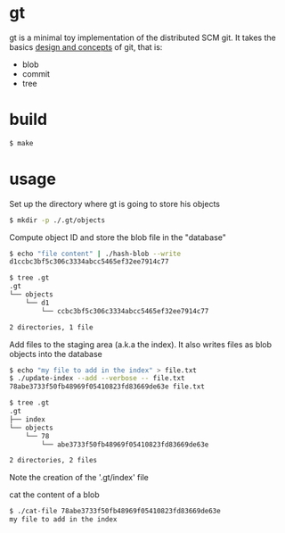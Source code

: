 gt
====

gt is a minimal toy implementation of the distributed SCM git.
It takes the basics [design and concepts][1] of git, that is:
* blob
* commit
* tree

build
=====
``` sh
$ make
```

usage
=====
Set up the directory where gt is going to store his objects
``` sh
$ mkdir -p ./.gt/objects
```

Compute object ID and store the blob file in the "database"
``` sh
$ echo "file content" | ./hash-blob --write
d1ccbc3bf5c306c3334abcc5465ef32ee7914c77

$ tree .gt
.gt
└── objects
    └── d1
        └── ccbc3bf5c306c3334abcc5465ef32ee7914c77

2 directories, 1 file
```

Add files to the staging area (a.k.a the index). It also writes files as blob
objects into the database
``` sh
$ echo "my file to add in the index" > file.txt
$ ./update-index --add --verbose -- file.txt
78abe3733f50fb48969f05410823fd83669de63e file.txt

$ tree .gt
.gt
├── index
└── objects
    └── 78
        └── abe3733f50fb48969f05410823fd83669de63e

2 directories, 2 files
```
Note the creation of the '.gt/index' file

cat the content of a blob
``` sh
$ ./cat-file 78abe3733f50fb48969f05410823fd83669de63e
my file to add in the index
```

[1]: https://git-scm.com/book/en/v2/Git-Internals-Git-Objects
